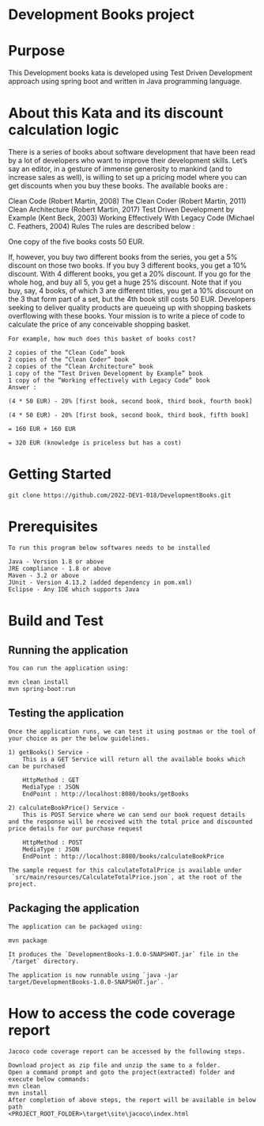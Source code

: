 # **Development Books** project


# Purpose

This Development books kata is developed using Test Driven Development approach using spring boot and written in Java programming language.


# About this Kata and its discount calculation logic

There is a series of books about software development that have been read by a lot of developers who want to improve their development skills. Let’s say an editor, in a gesture of immense generosity to mankind (and to increase sales as well), is willing to set up a pricing model where you can get discounts when you buy these books. The available books are :

Clean Code (Robert Martin, 2008)
The Clean Coder (Robert Martin, 2011)
Clean Architecture (Robert Martin, 2017)
Test Driven Development by Example (Kent Beck, 2003)
Working Effectively With Legacy Code (Michael C. Feathers, 2004)
Rules
The rules are described below :

One copy of the five books costs 50 EUR.

If, however, you buy two different books from the series, you get a 5% discount on those two books.
If you buy 3 different books, you get a 10% discount.
With 4 different books, you get a 20% discount.
If you go for the whole hog, and buy all 5, you get a huge 25% discount.
Note that if you buy, say, 4 books, of which 3 are different titles, you get a 10% discount on the 3 that form part of a set, but the 4th book still costs 50 EUR.
Developers seeking to deliver quality products are queueing up with shopping baskets overflowing with these books. Your mission is to write a piece of code to calculate the price of any conceivable shopping basket.

```
For example, how much does this basket of books cost?

2 copies of the “Clean Code” book
2 copies of the “Clean Coder” book
2 copies of the “Clean Architecture” book
1 copy of the “Test Driven Development by Example” book
1 copy of the “Working effectively with Legacy Code” book
Answer :

(4 * 50 EUR) - 20% [first book, second book, third book, fourth book]

(4 * 50 EUR) - 20% [first book, second book, third book, fifth book]

= 160 EUR + 160 EUR

= 320 EUR (knowledge is priceless but has a cost)
```
# Getting Started

`git clone https://github.com/2022-DEV1-018/DevelopmentBooks.git `

# Prerequisites
```
To run this program below softwares needs to be installed

Java - Version 1.8 or above
JRE compliance - 1.8 or above
Maven - 3.2 or above
JUnit - Version 4.13.2 (added dependency in pom.xml)
Eclipse - Any IDE which supports Java
```
# Build and Test

## Running the application
```
You can run the application using:

mvn clean install
mvn spring-boot:run
```

## Testing the application
```
Once the application runs, we can test it using postman or the tool of your choice as per the below guidelines.

1) getBooks() Service - 
	This is a GET Service will return all the available books which can be purchased

	HttpMethod : GET
	MediaType : JSON
	EndPoint : http://localhost:8080/books/getBooks

2) calculateBookPrice() Service - 
	This is POST Service where we can send our book request details and the response will be received with the total price and discounted price details for our purchase request

	HttpMethod : POST
	MediaType : JSON
	EndPoint : http://localhost:8080/books/calculateBookPrice

The sample request for this calculateTotalPrice is available under
 `src/main/resources/CalculateTotalPrice.json`, at the root of the project.

```
## Packaging the application
```
The application can be packaged using:

mvn package

It produces the `DevelopmentBooks-1.0.0-SNAPSHOT.jar` file in the `/target` directory.

The application is now runnable using `java -jar target/DevelopmentBooks-1.0.0-SNAPSHOT.jar`.
```

# How to access the code coverage report
```
Jacoco code coverage report can be accessed by the following steps.

Download project as zip file and unzip the same to a folder. 
Open a command prompt and goto the project(extracted) folder and execute below commands:
mvn clean
mvn install
After completion of above steps, the report will be available in below path
<PROJECT_ROOT_FOLDER>\target\site\jacoco\index.html
```

